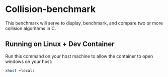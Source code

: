# Collision-benchmark

This benchmark will serve to display, benchmark, and compare two or more collision algorithms in C.

## Running on Linux + Dev Container

Run this command on your host machine to allow the container to open windows on your host:

```bash
xhost +local:
```
